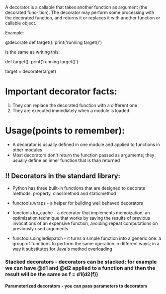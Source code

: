A decorator is a callable that takes another function as argument (the decorated func‐
tion). The decorator may perform some processing with the decorated function, and
returns it or replaces it with another function or callable object.

Example:

@decorate
def target():
    print('running target()')


is the same as writing this:

def target():
    print('running target()')

target = decorate(target)


# Important decorator facts:
1. They can replace the decorated function with a different one
2. They are executed immediately when a module is loaded

# Usage(points to remember):
- A decorator is usually defined in one module and applied to functions in other modules
- Most decorators don't return the function passed as arguments; they usually define an inner function that is than returned


## !! Decorators in the standard library:
- Python has three built-in functions that are designed to decorate methods: property, classmethod and staticmethod

- functools.wraps - a helper for building well behaved decorators

- functools.lru_cache - a decorator that implements memoization, an optimization technique that works by saving the results of previous invocations of an expensive function, avoiding repeat computations on previously used arguments

- functools.singledispatch - it turns a simple function into a generic one: a group of functions to perform the same operation in different ways; in a way it substitutes for Java's method overloading


### Stacked decorators - decorators can be stacked; for example we can have @d1 and @d2 applied to a function and then the result will be the same as f = d1(d2(f))


#### Parameterized decorators - you can pass parameters to decorators
